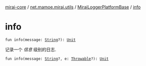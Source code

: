 [mirai-core](../../index.md) / [net.mamoe.mirai.utils](../index.md) / [MiraiLoggerPlatformBase](index.md) / [info](./info.md)

# info

`fun info(message: `[`String`](https://kotlinlang.org/api/latest/jvm/stdlib/kotlin/-string/index.html)`?): `[`Unit`](https://kotlinlang.org/api/latest/jvm/stdlib/kotlin/-unit/index.html)

记录一个 *信息* 级别的日志.

`fun info(message: `[`String`](https://kotlinlang.org/api/latest/jvm/stdlib/kotlin/-string/index.html)`?, e: `[`Throwable`](https://kotlinlang.org/api/latest/jvm/stdlib/kotlin/-throwable/index.html)`?): `[`Unit`](https://kotlinlang.org/api/latest/jvm/stdlib/kotlin/-unit/index.html)